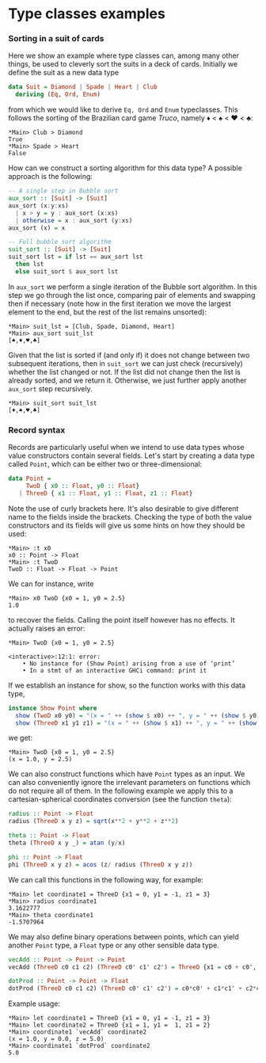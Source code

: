 # Type classes examples

### Sorting in a suit of cards

Here we show an example where type classes can, among many other things, be used to cleverly sort the suits in a deck of cards. Initially we define the suit as a new data type

```haskell
data Suit = Diamond | Spade | Heart | Club
  deriving (Eq, Ord, Enum)
```

from which we would like to derive ```Eq, Ord``` and ```Enum``` typeclasses. This follows the sorting of the Brazilian card game _Truco_, namely ♦ < ♠ < ♥ < ♣:

 ```
*Main> Club > Diamond
True
*Main> Spade > Heart
False
 ```

How can we construct a sorting algorithm for this data type? A possible approach is the following:

```haskell
-- A single step in Bubble sort
aux_sort :: [Suit] -> [Suit]
aux_sort (x:y:xs)
  | x > y = y : aux_sort (x:xs)
  | otherwise = x : aux_sort (y:xs)
aux_sort (x) = x

-- Full bubble sort algorithm
suit_sort :: [Suit] -> [Suit]
suit_sort lst = if lst == aux_sort lst
  then lst
  else suit_sort $ aux_sort lst
```

In ```aux_sort``` we perform a single iteration of the Bubble sort algorithm. In this step we go through the list once, comparing pair of elements and swapping then if necessary (note how in the first iteration we move the largest element to the end, but the rest of the list remains unsorted):

```
*Main> suit_lst = [Club, Spade, Diamond, Heart]
*Main> aux_sort suit_lst
[♠,♦,♥,♣]
```

 Given that the list is sorted if (and only if) it does not change between two subsequent iterations, then in ```suit_sort``` we can just check (recursively) whether the list changed or not. If the list did not change then the list is already sorted, and we return it. Otherwise, we just further apply another ```aux_sort``` step recursively.

```
*Main> suit_sort suit_lst
[♦,♠,♥,♣]
```

### Record syntax

Records are particularly useful when we intend to use data types whose value constructors contain several fields. Let's start by creating a data type called ```Point```, which can be either two or three-dimensional:

```Haskell
data Point =
     TwoD { x0 :: Float, y0 :: Float}
   | ThreeD { x1 :: Float, y1 :: Float, z1 :: Float}
```

Note the use of curly brackets here. It's also desirable to give different name to the fields inside the brackets. Checking the type of both the value constructors and its fields will give us some hints on how they should be used:

```
*Main> :t x0
x0 :: Point -> Float
*Main> :t TwoD
TwoD :: Float -> Float -> Point
```
We can for instance, write

```
*Main> x0 TwoD {x0 = 1, y0 = 2.5}
1.0
```

to recover the fields. Calling the point itself however has no effects. It actually raises an error:

```
*Main> TwoD {x0 = 1, y0 = 2.5}

<interactive>:12:1: error:
    • No instance for (Show Point) arising from a use of ‘print’
    • In a stmt of an interactive GHCi command: print it
```

If we establish an instance for show, so the function works with this data type,

```Haskell
instance Show Point where
  show (TwoD x0 y0) = "(x = " ++ (show $ x0) ++ ", y = " ++ (show $ y0) ++ ")"
  show (ThreeD x1 y1 z1) = "(x = " ++ (show $ x1) ++ ", y = " ++ (show $ y1) ++ ", z = " ++ (show $ z1) ++ ")"
```

we get:

```
*Main> TwoD {x0 = 1, y0 = 2.5}
(x = 1.0, y = 2.5)
```

We can also construct functions which have ```Point``` types as an input. We can also conveniently ignore the irrelevant parameters on functions which do not require all of them. In the following example we apply this to a cartesian-spherical coordinates conversion (see the function ```theta```):

```haskell
radius :: Point -> Float
radius (ThreeD x y z) = sqrt(x**2 + y**2 + z**2)

theta :: Point -> Float
theta (ThreeD x y _) = atan (y/x)

phi :: Point -> Float
phi (ThreeD x y z) = acos (z/ radius (ThreeD x y z))
```

We can call this functions in the following way, for example:

```
*Main> let coordinate1 = ThreeD {x1 = 0, y1 = -1, z1 = 3}
*Main> radius coordinate1
3.1622777
*Main> theta coordinate1
-1.5707964
```

We may also define binary operations between points, which can yield another `Point` type, a `Float` type or any other sensible data type.

```haskell
vecAdd :: Point -> Point -> Point
vecAdd (ThreeD c0 c1 c2) (ThreeD c0' c1' c2') = ThreeD {x1 = c0 + c0', y1 = c1 + c1', z1 = c2 + c2'}

dotProd :: Point -> Point -> Float
dotProd (ThreeD c0 c1 c2) (ThreeD c0' c1' c2') = c0*c0' + c1*c1' + c2*c2'
```

Example usage:

```
*Main> let coordinate1 = ThreeD {x1 = 0, y1 = -1, z1 = 3}
*Main> let coordinate2 = ThreeD {x1 = 1, y1 =  1, z1 = 2}
*Main> coordinate1 `vecAdd` coordinate2
(x = 1.0, y = 0.0, z = 5.0)
*Main> coordinate1 `dotProd` coordinate2
5.0
```
